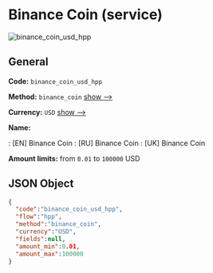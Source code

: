 
# Binance Coin (service) 
![binance_coin_usd_hpp](https://static.openfintech.io/payment_methods/binance_coin_usd_hpp/logo.svg?w=400&c=v0.59.26#w200)  

## General 
 
**Code:** `binance_coin_usd_hpp` 
 
**Method:** `binance_coin` 
 [show -->](/payment-methods/binance_coin/) 
 
**Currency:** `USD` [show -->](/currencies/USD/) 
 
**Name:** 
 
:	[EN] Binance Coin 
:	[RU] Binance Coin 
:	[UK] Binance Coin 
 
**Amount limits:** from `0.01` to `100000` USD 

## JSON Object 

```json
{
  "code":"binance_coin_usd_hpp",
  "flow":"hpp",
  "method":"binance_coin",
  "currency":"USD",
  "fields":null,
  "amount_min":0.01,
  "amount_max":100000
}
```  

